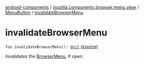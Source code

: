 [android-components](../../index.md) / [mozilla.components.browser.menu.view](../index.md) / [MenuButton](index.md) / [invalidateBrowserMenu](./invalidate-browser-menu.md)

# invalidateBrowserMenu

`fun invalidateBrowserMenu(): `[`Unit`](https://kotlinlang.org/api/latest/jvm/stdlib/kotlin/-unit/index.html) [(source)](https://github.com/mozilla-mobile/android-components/blob/master/components/browser/menu/src/main/java/mozilla/components/browser/menu/view/MenuButton.kt#L201)

Invalidates the [BrowserMenu](../../mozilla.components.browser.menu/-browser-menu/index.md), if open.

